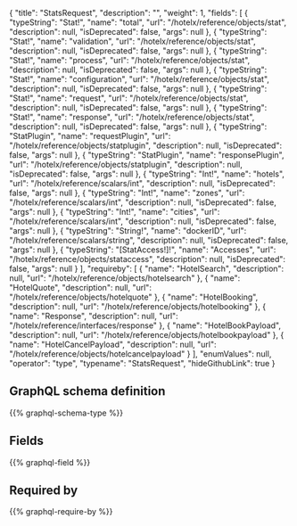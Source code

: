 {
  "title": "StatsRequest",
  "description": "",
  "weight": 1,
  "fields": [
    {
      "typeString": "Stat!",
      "name": "total",
      "url": "/hotelx/reference/objects/stat",
      "description": null,
      "isDeprecated": false,
      "args": null
    },
    {
      "typeString": "Stat!",
      "name": "validation",
      "url": "/hotelx/reference/objects/stat",
      "description": null,
      "isDeprecated": false,
      "args": null
    },
    {
      "typeString": "Stat!",
      "name": "process",
      "url": "/hotelx/reference/objects/stat",
      "description": null,
      "isDeprecated": false,
      "args": null
    },
    {
      "typeString": "Stat!",
      "name": "configuration",
      "url": "/hotelx/reference/objects/stat",
      "description": null,
      "isDeprecated": false,
      "args": null
    },
    {
      "typeString": "Stat!",
      "name": "request",
      "url": "/hotelx/reference/objects/stat",
      "description": null,
      "isDeprecated": false,
      "args": null
    },
    {
      "typeString": "Stat!",
      "name": "response",
      "url": "/hotelx/reference/objects/stat",
      "description": null,
      "isDeprecated": false,
      "args": null
    },
    {
      "typeString": "StatPlugin",
      "name": "requestPlugin",
      "url": "/hotelx/reference/objects/statplugin",
      "description": null,
      "isDeprecated": false,
      "args": null
    },
    {
      "typeString": "StatPlugin",
      "name": "responsePlugin",
      "url": "/hotelx/reference/objects/statplugin",
      "description": null,
      "isDeprecated": false,
      "args": null
    },
    {
      "typeString": "Int!",
      "name": "hotels",
      "url": "/hotelx/reference/scalars/int",
      "description": null,
      "isDeprecated": false,
      "args": null
    },
    {
      "typeString": "Int!",
      "name": "zones",
      "url": "/hotelx/reference/scalars/int",
      "description": null,
      "isDeprecated": false,
      "args": null
    },
    {
      "typeString": "Int!",
      "name": "cities",
      "url": "/hotelx/reference/scalars/int",
      "description": null,
      "isDeprecated": false,
      "args": null
    },
    {
      "typeString": "String!",
      "name": "dockerID",
      "url": "/hotelx/reference/scalars/string",
      "description": null,
      "isDeprecated": false,
      "args": null
    },
    {
      "typeString": "[StatAccess!]!",
      "name": "Accesses",
      "url": "/hotelx/reference/objects/stataccess",
      "description": null,
      "isDeprecated": false,
      "args": null
    }
  ],
  "requireby": [
    {
      "name": "HotelSearch",
      "description": null,
      "url": "/hotelx/reference/objects/hotelsearch"
    },
    {
      "name": "HotelQuote",
      "description": null,
      "url": "/hotelx/reference/objects/hotelquote"
    },
    {
      "name": "HotelBooking",
      "description": null,
      "url": "/hotelx/reference/objects/hotelbooking"
    },
    {
      "name": "Response",
      "description": null,
      "url": "/hotelx/reference/interfaces/response"
    },
    {
      "name": "HotelBookPayload",
      "description": null,
      "url": "/hotelx/reference/objects/hotelbookpayload"
    },
    {
      "name": "HotelCancelPayload",
      "description": null,
      "url": "/hotelx/reference/objects/hotelcancelpayload"
    }
  ],
  "enumValues": null,
  "operator": "type",
  "typename": "StatsRequest",
  "hideGithubLink": true
}
## GraphQL schema definition

{{% graphql-schema-type %}}

## Fields

{{% graphql-field %}}

## Required by

{{% graphql-require-by %}}
